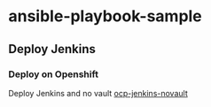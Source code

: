 # ansible-playbook-sample

## Deploy Jenkins

### Deploy on Openshift

Deploy Jenkins and no vault [ocp-jenkins-novault](Jenkins\ocp-jenkins-novault) 

